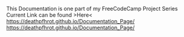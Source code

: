 This Documentation is one part of my FreeCodeCamp Project Series
Current Link can be found >Here<
https://deathpfhrot.github.io/Documentation_Page/
https://deathpfhrot.github.io/Documentation_Page/